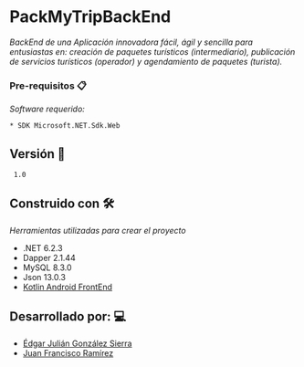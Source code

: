 # PackMyTripBackEnd

_BackEnd de una Aplicación innovadora fácil, ágil y sencilla para entusiastas en: creación de paquetes turísticos (intermediario), publicación de servicios turísticos (operador) y agendamiento de paquetes (turista)._

### Pre-requisitos 📋

_Software requerido:_

```
* SDK Microsoft.NET.Sdk.Web
```

## Versión 📌

```
 1.0
```

## Construido con 🛠️

_Herramientas utilizadas para crear el proyecto_

* .NET 6.2.3
* Dapper 2.1.44
* MySQL 8.3.0
* Json 13.0.3
* [Kotlin Android FrontEnd](https://github.com/juanfra312003/pack-my-trip)


## Desarrollado por: 💻
* [Édgar Julián González Sierra](https://github.com/Juligo17)
* [Juan Francisco Ramírez](https://github.com/juanfra312003)
